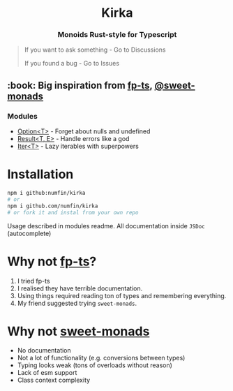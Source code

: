 <h1 align="center">Kirka</h1>
<h3 align="center">Monoids Rust-style for Typescript</h3>

> If you want to ask something - Go to Discussions
>
> If you found a bug - Go to Issues

<h2> :book: Big inspiration from <a href="https://github.com/gcanti/fp-ts">fp-ts</a>, <a href="https://github.com/JSMonk/sweet-monads">@sweet-monads</a></h2>

### Modules

- [Option&lt;T&gt;](/src/option/) - Forget about nulls and undefined
- [Result&lt;T, E&gt;](/src/result/) - Handle errors like a god
- [Iter&lt;T&gt;](/src/iter/) - Lazy iterables with superpowers

# Installation

```bash
npm i github:numfin/kirka
# or
npm i github.com/numfin/kirka
# or fork it and instal from your own repo
```

Usage described in modules readme. All documentation inside `JSDoc` (autocomplete)

# Why not [fp-ts](https://github.com/gcanti/fp-ts)?

1. I tried fp-ts
2. I realised they have terrible documentation.
3. Using things required reading ton of types and remembering everything.
4. My friend suggested trying `sweet-monads`.

# Why not [sweet-monads](https://github.com/JSMonk/sweet-monads)

- No documentation
- Not a lot of functionality (e.g. conversions between types)
- Typing looks weak (tons of overloads without reason)
- Lack of esm support
- Class context complexity

